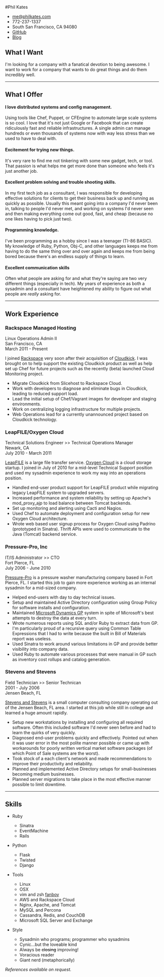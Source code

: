 #Phil Kates  
- [me@philkates.com](mailto:me@philkates.com)  
- 772-237-1337  
- South San Francisco, CA 94080  
- [GitHub](http://github.com/philk)  
- [Blog](http://philkates.com)  

What I Want
-----------
I'm looking for a company with a fanatical devotion to being awesome.  I want to work for a company that wants to do great things and do them incredibly well.

* * *

What I Offer
----------------

#### I love distributed systems and config management.

Using tools like Chef, Puppet, or CFEngine to automate large scale systems is so cool. I love that it's not just Google or Facebook that can create ridiculously fast and reliable infrastructures. A single admin can manage hundreds or even thousands of systems now with way less stress than we used to have to deal with.

#### Excitement for trying new things.

It's very rare to find me not tinkering with some new gadget, tech, or tool. That passion is what helps me get more done than someone who feels it's just another job.

#### Excellent problem solving and trouble shooting skills.

In my first tech job as a consultant, I was responsible for developing effective solutions for clients to get their business back up and running as quickly as possible. Usually this meant going into a company I'd never been in, talking to people I'd never met, and working on systems I'd never seen and then making everything come out good, fast, and cheap (because no one likes having to pick just two).

#### Programming knowledge.

I've been programming as a hobby since I was a teenager (TI-86 BASIC). My knowledge of Ruby, Python, Obj-C, and other languages keeps me from having to do the same thing over and over again and keeps me from being bored because there's an endless supply of things to learn.

#### Excellent communication skills

Often what people are asking for and what they're saying are two very different things (especially in tech). My years of experience as both a sysadmin and a consultant have heightened my ability to figure out what people are _really_ asking for.

* * *

Work Experience
---------------
### Rackspace Managed Hosting
Linux Operations Admin II  
San Francisco, CA  
March 2011 - Present  

I joined [Rackspace](http://rackspace.com) very soon after their acquisition of [Cloudkick](http://cloudkick.com). I was brought on to help support the existing Cloudkick product as well as help set up Chef for future projects such as the recently (beta) launched Cloud Monitoring project.

* Migrate Cloudkick from Slicehost to Rackspace Cloud.
* Work with developers to diagnose and eliminate bugs in Cloudkick, leading to reduced support load.
* Lead the initial setup of Chef/Vagrant images for developer and staging environments.
* Work on centralizing logging infrastructure for multiple projects.
* Web Operations lead for a currently unannounced project based on Cloudkick technology.

### LeapFILE/Oxygen Cloud
Technical Solutions Engineer >> Technical Operations Manager  
Newark, CA  
July 2010 - March 2011  

[LeapFILE](http://www.leapfile.com) is a large file transfer service. [Oxygen Cloud](http://oxygencloud.com) is a cloud storage startup. I joined in July of 2010 for a mid-level Technical Support position and used my sysadmin experience to work my way into an operations position.

* Handled end-user product support for LeapFILE product while migrating legacy LeapFILE system to upgraded servers.
* Increased performance and system reliability by setting up Apache's mod_proxy_ajp to load balance between Tomcat backends.
* Set up monitoring and alerting using Cacti and Nagios.
* Used Chef to automate deployment and configuration setup for new Oxygen Cloud architecture.
* Wrote web based user signup process for Oxygen Cloud using Padrino (prototyped in Sinatra). Thrift APIs were used to communicate to the Java (Tomcat) backend service.

### Pressure-Pro, Inc
IT/IS Administrator >> CTO  
Fort Pierce, FL  
July 2006 - June 2010  

[Pressure-Pro](http://www.pressure-pro.com) is a pressure washer manufacturing company based in Fort Pierce, FL. I started this job to gain more experience working as an internal sysadmin for a mid-sized company.

* Helped end-users with day to day technical issues.
* Setup and maintained Active Directory configuration using Group Policy for software installs and configuration.
* Maintained [Microsoft Dynamics GP](http://www.microsoft.com/en-us/dynamics/products/gp-overview.aspx) system in spite of Microsoft's best attempts to destroy the data at every turn.
* Wrote numerous reports using SQL and/or Ruby to extract data from GP. I'm particularly proud of a recursive query using Common Table Expressions that I had to write because the built in Bill of Materials report was useless.
* Used Sinatra to work around various limitations in GP and provide better visibility into company data.
* Used Ruby to automate various processes that were manual in GP such as inventory cost rollups and catalog generation.

### Stevens and Stevens
Field Technician >> Senior Technican  
2001 - July 2006  
Jensen Beach, FL  

[Stevens and Stevens](http://stevensandstevens.com/) is a small computer consulting company operating out of the Jensen Beach, FL area. I started at this job while still in college and learned a huge amount rapidly.

* Setup new workstations by installing and configuring all required software. Often this included software I'd never seen before and had to learn the quirks of very quickly.
* Diagnosed end-user problems quickly and effectively. Pointed out when it was user error in the most polite manner possible or came up with workarounds for poorly written vertical market software packages (of which Point of Sale systems are the worst).
* Took stock of a each client's network and made recommendations to improve their productivity and reliability.
* Planned and implemented Active Directory setups for small-businesses becoming medium businesses.
* Planned server migrations to take place in the most effective manner possible to limit downtime.

* * *

Skills
----------------

* Ruby
  * Sinatra
  * EventMachine
  * Rails

* Python
  * Flask
  * Twisted
  * Django

* Tools
  * Linux
  * OSX
  * vim and zsh [fanboy][1]
  * AWS and Rackspace Cloud
  * Nginx, Apache, and Tomcat
  * MySQL and Percona
  * Cassandra, Redis, and CouchDB
  * Microsoft SQL Server and Exchange

* Style
  * Sysadmin who programs; programmer who sysadmins
  * Cynic...but the loveable kind
  * Always be <strike>closing</strike> improving!
  * Voracious reader
  * Giant nerd (metaphorically)

_References available on request._  

[1]: http://github.com/philk/dotfiles
